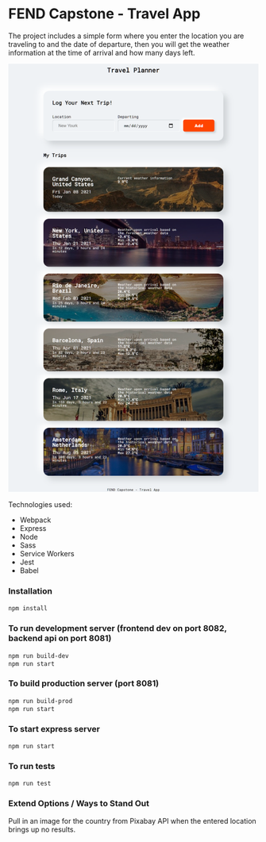 # FEND Capstone - Travel App

The project includes a simple form where you enter the location you are traveling to and the date of departure, then you will get the weather information at the time of arrival and how many days left.

![](main.png)

Technologies used:
- Webpack 
- Express
- Node
- Sass
- Service Workers
- Jest
- Babel

### Installation
```
npm install
```

### To run development server (frontend dev on port 8082, backend api on port 8081)
```
npm run build-dev
npm run start
```

### To build production server (port 8081)
```
npm run build-prod
npm run start
```

### To start express server
```
npm run start
```

### To run tests
```
npm run test
```

### Extend Options / Ways to Stand Out
Pull in an image for the country from Pixabay API when the entered location brings up no results.